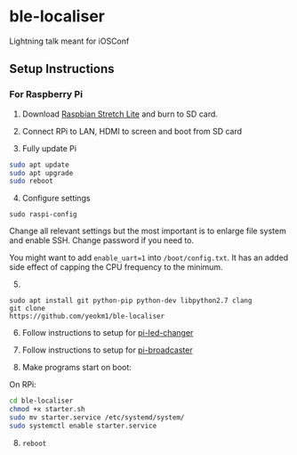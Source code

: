 # ble-localiser

Lightning talk meant for iOSConf

## Setup Instructions

### For Raspberry Pi

1) Download [Raspbian Stretch Lite](https://www.raspberrypi.org/downloads/raspbian/) and burn to SD card.

2) Connect RPi to LAN, HDMI to screen and boot from SD card

3) Fully update Pi

```bash
sudo apt update
sudo apt upgrade
sudo reboot
```

4) Configure settings

`sudo raspi-config`

Change all relevant settings but the most important is to enlarge file system and enable SSH. Change password if you need to.

You might want to add `enable_uart=1` into `/boot/config.txt`. It has an added side effect of capping the CPU frequency to the minimum.

5)

```
sudo apt install git python-pip python-dev libpython2.7 clang
git clone
https://github.com/yeokm1/ble-localiser
```

6) Follow instructions to setup for [pi-led-changer](pi-led-changer/README.md)

7) Follow instructions to setup for [pi-broadcaster](pi-broadcaster/README.md)

8) Make programs start on boot:

On RPi:
```bash
cd ble-localiser
chmod +x starter.sh
sudo mv starter.service /etc/systemd/system/
sudo systemctl enable starter.service
```

8) `reboot`
